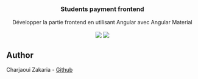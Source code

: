 <div align="center">

  <h3 align="center">Students payment frontend</h3>

  <div align="center">
     Développer la partie frontend en utilisant Angular avec Angular Material
  </div>

  <br/>

  <div>
    <img src="https://img.shields.io/badge/Angular-DD0031?style=for-the-badge&logo=angular&logoColor=white" />
    <img src="https://img.shields.io/badge/Angular%20Material-009688?style=for-the-badge&logo=angular&logoColor=white" />
  </div>

</div>

## Author

Charjaoui Zakaria - [Github](https://github.com/Zakry27)
